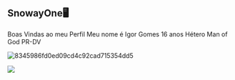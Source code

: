 ## SnowayOne🖥️ 
Boas Vindas ao meu Perfil
Meu nome é Igor Gomes
16 anos
Hétero
Man of God
PR-DV

![8345986fd0ed09cd4c92cad715354dd5](https://github.com/SnowayOne/SnowayOne/assets/129997487/20b4af13-5dbe-4aad-9de5-ed482356cfc1)



![](https%3A%2F%2Falphacoders.com%2Fgojo-vs-sukuna-gifs&psig=AOvVaw1HYIonRDL0fx2CQkr6PmqK&ust=1723224826687000&source=images&cd=vfe&opi=89978449&ved=0CBAQjRxqFwoTCKj-6e_25YcDFQAAAAAdAAAAABAd)
